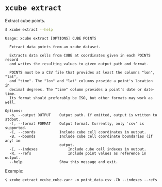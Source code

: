 # `xcube extract`

Extract cube points.

```bash
$ xcube extract --help
```

    Usage: xcube extract [OPTIONS] CUBE POINTS
    
      Extract data points from an xcube dataset.
    
      Extracts data cells from CUBE at coordinates given in each POINTS record
      and writes the resulting values to given output path and format.
    
      POINTS must be a CSV file that provides at least the columns "lon", "lat",
      and "time". The "lon" and "lat" columns provide a point's location in
      decimal degrees. The "time" column provides a point's date or date-time.
      Its format should preferably be ISO, but other formats may work as well.
    
    Options:
      -o, --output OUTPUT    Output path. If omitted, output is written to stdout.
      -f, --format FORMAT    Output format. Currently, only 'csv' is supported.
      -C, --coords           Include cube cell coordinates in output.
      -B, --bounds           Include cube cell coordinate boundaries (if any) in
                             output.
      -I, --indexes              Include cube cell indexes in output.
      -R, --refs                 Include point values as reference in output.
      --help                 Show this message and exit.


Example:  
    
    $ xcube extract xcube_cube.zarr -o point_data.csv -Cb --indexes --refs
    
